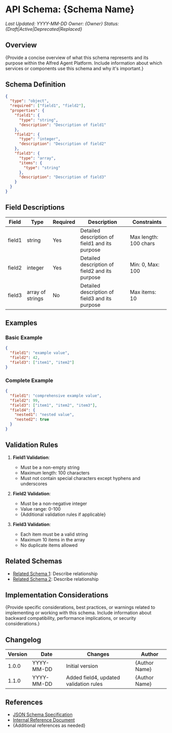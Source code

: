 # API Schema: {Schema Name}

*Last Updated: YYYY-MM-DD*
*Owner: {Owner}*
*Status: {Draft|Active|Deprecated|Replaced}*

## Overview

{Provide a concise overview of what this schema represents and its purpose within the Alfred Agent Platform. Include information about which services or components use this schema and why it's important.}

## Schema Definition

```json
{
  "type": "object",
  "required": ["field1", "field2"],
  "properties": {
    "field1": {
      "type": "string",
      "description": "Description of field1"
    },
    "field2": {
      "type": "integer",
      "description": "Description of field2"
    },
    "field3": {
      "type": "array",
      "items": {
        "type": "string"
      },
      "description": "Description of field3"
    }
  }
}
```

## Field Descriptions

| Field | Type | Required | Description | Constraints |
|-------|------|----------|-------------|------------|
| field1 | string | Yes | Detailed description of field1 and its purpose | Max length: 100 chars |
| field2 | integer | Yes | Detailed description of field2 and its purpose | Min: 0, Max: 100 |
| field3 | array of strings | No | Detailed description of field3 and its purpose | Max items: 10 |

## Examples

### Basic Example

```json
{
  "field1": "example value",
  "field2": 42,
  "field3": ["item1", "item2"]
}
```

### Complete Example

```json
{
  "field1": "comprehensive example value",
  "field2": 99,
  "field3": ["item1", "item2", "item3"],
  "field4": {
    "nested1": "nested value",
    "nested2": true
  }
}
```

## Validation Rules

1. **Field1 Validation**:
   - Must be a non-empty string
   - Maximum length: 100 characters
   - Must not contain special characters except hyphens and underscores

2. **Field2 Validation**:
   - Must be a non-negative integer
   - Value range: 0-100
   - {Additional validation rules if applicable}

3. **Field3 Validation**:
   - Each item must be a valid string
   - Maximum 10 items in the array
   - No duplicate items allowed

## Related Schemas

- [Related Schema 1](path/to/related-schema-1.md): Describe relationship
- [Related Schema 2](path/to/related-schema-2.md): Describe relationship

## Implementation Considerations

{Provide specific considerations, best practices, or warnings related to implementing or working with this schema. Include information about backward compatibility, performance implications, or security considerations.}

## Changelog

| Version | Date | Changes | Author |
|---------|------|---------|--------|
| 1.0.0 | YYYY-MM-DD | Initial version | {Author Name} |
| 1.1.0 | YYYY-MM-DD | Added field4, updated validation rules | {Author Name} |

## References

- [JSON Schema Specification](https://json-schema.org/specification.html)
- [Internal Reference Document](path/to/internal/reference)
- {Additional references as needed}
